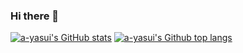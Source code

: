 ### Hi there 👋

<!--
**a-yasui/a-yasui** is a ✨ _special_ ✨ repository because its `README.md` (this file) appears on your GitHub profile.

Here are some ideas to get you started:

- 🔭 I’m currently working on ...
- 🌱 I’m currently learning ...
- 👯 I’m looking to collaborate on ...
- 🤔 I’m looking for help with ...
- 💬 Ask me about ...
- 📫 How to reach me: ...
- 😄 Pronouns: ...
- ⚡ Fun fact: ...
-->


[![a-yasui's GitHub stats](https://github-readme-stats.vercel.app/api?username=a-yasui&count_private=true&show_icons=true&include_all_commits=true)](https://github.com/a-yasui/) [![a-yasui's Github top langs](https://github-readme-stats.vercel.app/api/top-langs/?username=a-yasui&hide=html,css)](https://github.com/anuraghazra/github-readme-stats)
